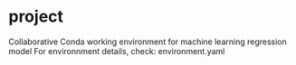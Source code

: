 # project
Collaborative Conda working environment for machine learning regression model
For environnment details, check: environment.yaml
